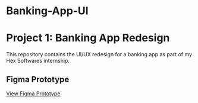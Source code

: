 # Banking-App-UI
# Project 1: Banking App Redesign
This repository contains the UI/UX redesign for a banking app as part of my Hex Softwares internship. 

## Figma Prototype
[View Figma Prototype](https://github.com/OfentseMofokeng204/Banking-App-UI/blob/main/HexSoftwares_UIUX_Task1.fig)

